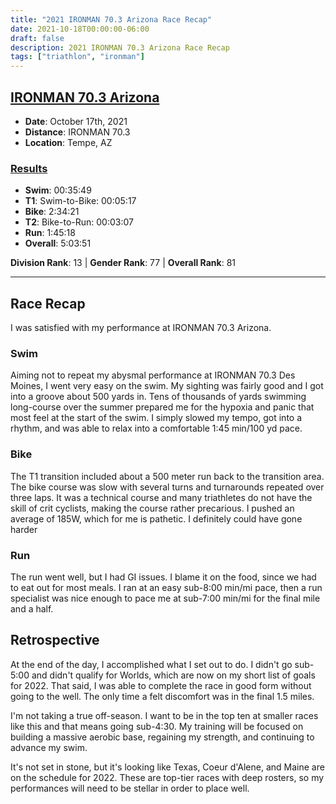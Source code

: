 ```yaml
---
title: "2021 IRONMAN 70.3 Arizona Race Recap"
date: 2021-10-18T00:00:00-06:00
draft: false
description: 2021 IRONMAN 70.3 Arizona Race Recap
tags: ["triathlon", "ironman"]
---
```


## [IRONMAN 70.3 Arizona](https://www.ironman.com/im703-arizona)
* **Date**: October 17th, 2021
* **Distance**: IRONMAN 70.3
* **Location**: Tempe, AZ

### [Results](https://www.ironman.com/im703-arizona-results)
* **Swim**: 00:35:49
* **T1**: Swim-to-Bike: 00:05:17
* **Bike**: 2:34:21
* **T2**: Bike-to-Run: 00:03:07
* **Run**: 1:45:18
* **Overall**: 5:03:51

**Division Rank**: 13 | **Gender Rank**: 77 | **Overall Rank**: 81

---

## Race Recap
I was satisfied with my performance at IRONMAN 70.3 Arizona.

### Swim
Aiming not to repeat my abysmal performance at IRONMAN 70.3 Des Moines, I went very easy on the swim. My sighting was fairly good and I got into a groove about 500 yards in. Tens of thousands of yards swimming long-course over the summer prepared me for the hypoxia and panic that most feel at the start of the swim. I simply slowed my tempo, got into a rhythm, and was able to relax into a comfortable 1:45 min/100 yd pace.

### Bike
The T1 transition included about a 500 meter run back to the transition area. The bike course was slow with several turns and turnarounds repeated over three laps. It was a technical course and many triathletes do not have the skill of crit cyclists, making the course rather precarious. I pushed an average of 185W, which for me is pathetic. I definitely could have gone harder

### Run
The run went well, but I had GI issues. I blame it on the food, since we had to eat out for most meals. I ran at an easy sub-8:00 min/mi pace, then a run specialist was nice enough to pace me at sub-7:00 min/mi for the final mile and a half.

## Retrospective
At the end of the day, I accomplished what I set out to do. I didn't go sub-5:00 and didn't qualify for Worlds, which are now on my short list of goals for 2022. That said, I was able to complete the race in good form without going to the well. The only time a felt discomfort was in the final 1.5 miles.

I'm not taking a true off-season. I want to be in the top ten at smaller races like this and that means going sub-4:30. My training will be focused on building a massive aerobic base, regaining my strength, and continuing to advance my swim.

It's not set in stone, but it's looking like Texas, Coeur d'Alene, and Maine are on the schedule for 2022. These are top-tier races with deep rosters, so my performances will need to be stellar in order to place well.
